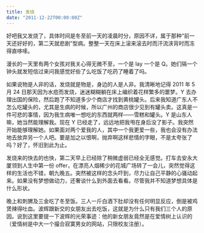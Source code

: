 ```yaml
---
title: 发烧
date: "2011-12-22T00:00:00Z"
---
```


好吧我又发烧了，具体时间是冬至前一天的凌晨时分，原因不详，属于那种“前一天还好好的，第二天就悲剧”型病。整整一天在床上滚来滚去时而汗流浃背时而冻得直哆嗦。

漫长的一天里有两个女孩对我关心得无微不至，一个是 lay 一个是 Q。她们隔一个钟头就发短信过来问我感觉好些了么吃饭了吃药了睡着了吗。

如果说物是人非的话，发烧就是物是，身边的人是人非。我清晰地记得 2011 年 5 月 24 日那天因为水痘而发烧，迷迷糊糊躺在床上编织着花样繁多的噩梦。Y 去办理出国的保险，然后跑了不知道多少个商店才找到黄桃罐头。后来我知道广东人不怎么吃罐头的，尤其是生病的时候，所以广州的商店很少见到有罐头卖。这真是一件可悲的事情，因为我生病唯一想吃的东西就两样——雪糕和罐头。Y 是山东人嘛，她当然能理解我。现在 Y 已经走了，远远地把我甩在身后没了影子。我突然开始能够理解她。如果面对两个爱我的人，其中一个我更爱一些，我也会没有办法地去放弃另一个人吧。要是加之以恨啊，抛弃啊这样悲情的字眼，不是太夸张了吗？好了，怀旧到此为止。

发烧来的快去的也快，第二天早上已经除了稍微虚弱已经全无感觉。打车去安永大厦领到人生中第一份 offer，在漂亮人烟稀少的花城广场转了一会儿，突然觉得这样的生活也不错，朝九晚五。突然被这样的念头吓到，尽力让自己平静的心骚动起来。如果没有梦想做动力，还奢谈什么到外面去看看。尽管我并不知道梦想具体是什么形状。

晚上和刺猬及三金吃了冬至饭。三人一斤白酒下肚却没有任何明显反应，倒是被鸡煲辣得吐血。波辉跟新交的女朋友出去吃饭，这就是为什么只有我们三个人的原因。说到这里要提一下波辉的光荣事迹：他的新女朋友竟然是在爱情树上认识的（爱情树是中大一个撮合寂寞男女的网站，只限校友注册）。
